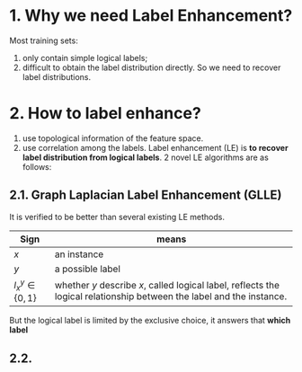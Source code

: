 # 1. Why we need Label Enhancement?

Most training sets:
1. only contain simple logical labels;
2. difficult to obtain the label distribution directly.
So we need to recover label distributions.
# 2. How to label enhance?
1. use topological information of the feature space.
2. use correlation among the labels.
Label enhancement (LE) is **to recover label distribution from logical labels**.
2 novel LE algorithms are as follows:
## 2.1. Graph Laplacian Label Enhancement (GLLE)

It is verified to be better than several existing LE methods.

| Sign               | means                                                                                                                 |
| ------------------ | --------------------------------------------------------------------------------------------------------------------- |
| $x$                | an instance                                                                                                           |
| $y$                | a possible label                                                                                                      |
| $l_x^y\in \{0,1\}$ | whether $y$ describe $x$, called logical label, reflects the logical relationship between the label and the instance. |

But the logical label is limited by the exclusive choice, it answers that **which label**
## 2.2. 